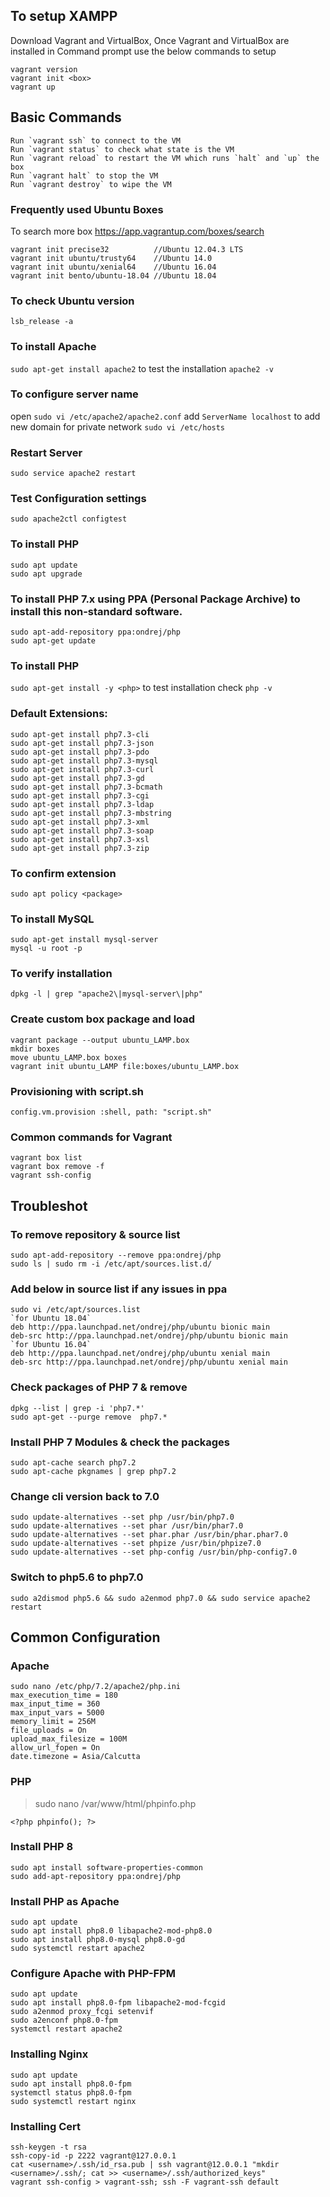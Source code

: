 ## To setup XAMPP

Download Vagrant and VirtualBox, Once Vagrant and VirtualBox are installed in Command prompt use the below commands to setup

```
vagrant version
vagrant init <box>
vagrant up
```
## Basic Commands
    Run `vagrant ssh` to connect to the VM
    Run `vagrant status` to check what state is the VM
    Run `vagrant reload` to restart the VM which runs `halt` and `up` the box
    Run `vagrant halt` to stop the VM
    Run `vagrant destroy` to wipe the VM

### Frequently used Ubuntu Boxes
To search more box https://app.vagrantup.com/boxes/search
```
vagrant init precise32          //Ubuntu 12.04.3 LTS
vagrant init ubuntu/trusty64    //Ubuntu 14.0
vagrant init ubuntu/xenial64    //Ubuntu 16.04
vagrant init bento/ubuntu-18.04 //Ubuntu 18.04
```

### To check Ubuntu version
`lsb_release -a`

### To install Apache
`sudo apt-get install apache2` to test the installation `apache2 -v`

### To configure server name
open `sudo vi /etc/apache2/apache2.conf` add `ServerName localhost`
to add new domain for private network `sudo vi /etc/hosts` 

### Restart Server
`sudo service apache2 restart`

### Test Configuration settings
`sudo apache2ctl configtest`

### To install PHP
```
sudo apt update
sudo apt upgrade
````

### To install PHP 7.x using PPA (Personal Package Archive) to install this non-standard software.
```
sudo apt-add-repository ppa:ondrej/php
sudo apt-get update
```

### To install PHP
`sudo apt-get install -y <php>` to test installation check `php -v`

### Default Extensions:
```
sudo apt-get install php7.3-cli
sudo apt-get install php7.3-json
sudo apt-get install php7.3-pdo
sudo apt-get install php7.3-mysql
sudo apt-get install php7.3-curl
sudo apt-get install php7.3-gd
sudo apt-get install php7.3-bcmath
sudo apt-get install php7.3-cgi
sudo apt-get install php7.3-ldap
sudo apt-get install php7.3-mbstring
sudo apt-get install php7.3-xml
sudo apt-get install php7.3-soap
sudo apt-get install php7.3-xsl
sudo apt-get install php7.3-zip
```

### To confirm extension
`sudo apt policy <package>`

### To install MySQL
```
sudo apt-get install mysql-server
mysql -u root -p
```

### To verify installation
`dpkg -l | grep "apache2\|mysql-server\|php"`

### Create custom box package and load

```
vagrant package --output ubuntu_LAMP.box
mkdir boxes
move ubuntu_LAMP.box boxes
vagrant init ubuntu_LAMP file:boxes/ubuntu_LAMP.box
```

### Provisioning with script.sh
`config.vm.provision :shell, path: "script.sh"`

### Common commands for Vagrant
```
vagrant box list
vagrant box remove -f
vagrant ssh-config
```

## Troubleshot

### To remove repository & source list
```
sudo apt-add-repository --remove ppa:ondrej/php
sudo ls | sudo rm -i /etc/apt/sources.list.d/
```

### Add below in source list if any issues in ppa
```
sudo vi /etc/apt/sources.list
`for Ubuntu 18.04`
deb http://ppa.launchpad.net/ondrej/php/ubuntu bionic main
deb-src http://ppa.launchpad.net/ondrej/php/ubuntu bionic main
`for Ubuntu 16.04`
deb http://ppa.launchpad.net/ondrej/php/ubuntu xenial main
deb-src http://ppa.launchpad.net/ondrej/php/ubuntu xenial main
```

### Check packages of PHP 7 & remove

```
dpkg --list | grep -i 'php7.*'
sudo apt-get --purge remove  php7.*
```

### Install PHP 7 Modules & check the packages

```
sudo apt-cache search php7.2
sudo apt-cache pkgnames | grep php7.2
```

### Change cli version back to 7.0

```
sudo update-alternatives --set php /usr/bin/php7.0
sudo update-alternatives --set phar /usr/bin/phar7.0
sudo update-alternatives --set phar.phar /usr/bin/phar.phar7.0
sudo update-alternatives --set phpize /usr/bin/phpize7.0
sudo update-alternatives --set php-config /usr/bin/php-config7.0
```

### Switch to php5.6 to php7.0

`sudo a2dismod php5.6 && sudo a2enmod php7.0 && sudo service apache2 restart`

## Common Configuration

### Apache

```
sudo nano /etc/php/7.2/apache2/php.ini
max_execution_time = 180
max_input_time = 360
max_input_vars = 5000
memory_limit = 256M
file_uploads = On
upload_max_filesize = 100M
allow_url_fopen = On
date.timezone = Asia/Calcutta
```

### PHP
> sudo nano /var/www/html/phpinfo.php
```
<?php phpinfo(); ?>
```

### Install PHP 8
```
sudo apt install software-properties-common
sudo add-apt-repository ppa:ondrej/php
```

### Install PHP as Apache
```
sudo apt update
sudo apt install php8.0 libapache2-mod-php8.0
sudo apt install php8.0-mysql php8.0-gd
sudo systemctl restart apache2
```

### Configure Apache with PHP-FPM
```
sudo apt update
sudo apt install php8.0-fpm libapache2-mod-fcgid
sudo a2enmod proxy_fcgi setenvif
sudo a2enconf php8.0-fpm
systemctl restart apache2
```

### Installing Nginx
```
sudo apt update
sudo apt install php8.0-fpm
systemctl status php8.0-fpm
sudo systemctl restart nginx
```

### Installing Cert
```
ssh-keygen -t rsa
ssh-copy-id -p 2222 vagrant@127.0.0.1
cat <username>/.ssh/id_rsa.pub | ssh vagrant@12.0.0.1 "mkdir <username>/.ssh/; cat >> <username>/.ssh/authorized_keys"
vagrant ssh-config > vagrant-ssh; ssh -F vagrant-ssh default
```